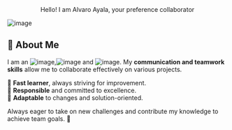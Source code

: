 <div align = "center">
  Hello! I am Alvaro Ayala, your preference collaborator
</div>

![image](https://github.com/user-attachments/assets/ab8e39e2-7319-4666-a0a1-04f9a430df60)

## 👋 About Me  
I am an ![image](https://img.shields.io/badge/organized-blue),![image](https://img.shields.io/badge/proactive-green) and ![image](https://img.shields.io/badge/Highly_capable-leader-yellow). My **communication and teamwork skills** allow me to collaborate effectively on various projects.  

🔹 **Fast learner**, always striving for improvement.  
🔹 **Responsible** and committed to excellence.  
🔹 **Adaptable** to changes and solution-oriented.  

Always eager to take on new challenges and contribute my knowledge to achieve team goals. 🚀  
<!--
**AlviAng12/AlviAng12** is a ✨ _special_ ✨ repository because its `README.md` (this file) appears on your GitHub profile.

Here are some ideas to get you started:

- 🔭 I’m currently working on ...
- 🌱 I’m currently learning ...
- 👯 I’m looking to collaborate on ...
- 🤔 I’m looking for help with ...
- 💬 Ask me about ...
- 📫 How to reach me: ...
- 😄 Pronouns: ...
- ⚡ Fun fact: ...
-->
